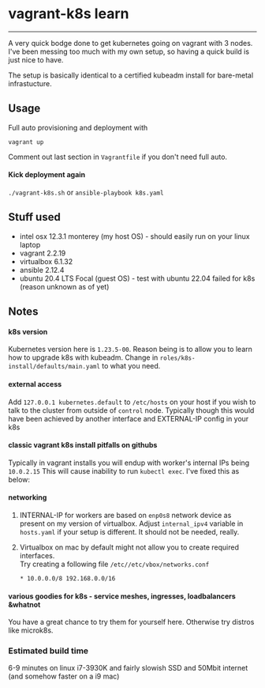 # vagrant-k8s learn
***

A very quick bodge done to get kubernetes going on vagrant with 3 nodes.\
I've been messing too much with my own setup, so having a quick build is just nice to have.

The setup is basically identical to a certified kubeadm install for bare-metal infrastucture.

## Usage
Full auto provisioning and deployment with
```
vagrant up 
```
Comment out last section in `Vagrantfile` if you don't need full auto.

#### Kick deployment again
`./vagrant-k8s.sh` or `ansible-playbook k8s.yaml`


## Stuff used

* intel osx 12.3.1 monterey (my host OS) - should easily run on your linux laptop
* vagrant 2.2.19
* virtualbox 6.1.32
* ansible 2.12.4
* ubuntu 20.4 LTS Focal (guest OS) - test with ubuntu 22.04 failed for k8s (reason unknown as of yet)


## Notes

#### k8s version
Kubernetes version here is `1.23.5-00`. Reason being is to allow you to learn how to upgrade k8s with kubeadm.
Change in `roles/k8s-install/defaults/main.yaml` to what you need.

#### external access
Add `127.0.0.1 kubernetes.default` to `/etc/hosts` on your host if you wish to talk to the cluster from outside of `control` node.
Typically though this would have been achieved by another interface and EXTERNAL-IP config in your k8s

#### classic vagrant k8s install pitfalls on githubs
Typically in vagrant installs you will endup with worker's internal IPs being `10.0.2.15` This will cause inability to run `kubectl exec`. I've fixed this as below:

#### networking
1. INTERNAL-IP for workers are based on `enp0s8` network device as present on my version of virtualbox.
Adjust `internal_ipv4` variable in `hosts.yaml` if your setup is different. It should not be needed, really.

2. Virtualbox on mac by default might not allow you to create required interfaces.\
   Try creating a following file `/etc//etc/vbox/networks.conf`
   ```
   * 10.0.0.0/8 192.168.0.0/16
   ```
#### various goodies for k8s - service meshes, ingresses, loadbalancers &whatnot
You have a great chance to try them for yourself here. Otherwise try distros like microk8s.

### Estimated build time
6-9 minutes on linux i7-3930K and fairly slowish SSD and 50Mbit internet (and somehow faster on a i9 mac)

